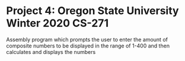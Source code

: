 # Project 4: Oregon State University Winter 2020 CS-271

Assembly program which prompts the user to enter the amount
of composite numbers to be displayed in the range of 1-400
and then calculates and displays the numbers